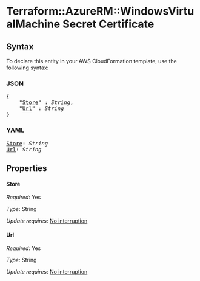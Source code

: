 # Terraform::AzureRM::WindowsVirtualMachine Secret Certificate

## Syntax

To declare this entity in your AWS CloudFormation template, use the following syntax:

### JSON

<pre>
{
    "<a href="#store" title="Store">Store</a>" : <i>String</i>,
    "<a href="#url" title="Url">Url</a>" : <i>String</i>
}
</pre>

### YAML

<pre>
<a href="#store" title="Store">Store</a>: <i>String</i>
<a href="#url" title="Url">Url</a>: <i>String</i>
</pre>

## Properties

#### Store

_Required_: Yes

_Type_: String

_Update requires_: [No interruption](https://docs.aws.amazon.com/AWSCloudFormation/latest/UserGuide/using-cfn-updating-stacks-update-behaviors.html#update-no-interrupt)

#### Url

_Required_: Yes

_Type_: String

_Update requires_: [No interruption](https://docs.aws.amazon.com/AWSCloudFormation/latest/UserGuide/using-cfn-updating-stacks-update-behaviors.html#update-no-interrupt)


